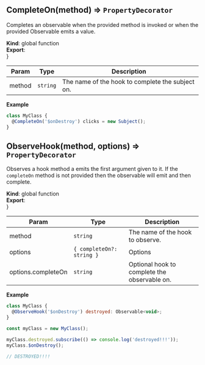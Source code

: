 <a name="CompleteOn"></a>

## CompleteOn(method) ⇒ <code>PropertyDecorator</code>
Completes an observable when the provided method is invoked or when the provided Observable emits a value.

**Kind**: global function  
**Export**:   
}  

| Param | Type | Description |
| --- | --- | --- |
| method | <code>string</code> | The name of the hook to complete the subject on. |

**Example**  
```js
class MyClass {
  @CompleteOn('$onDestroy') clicks = new Subject();
}
```

<a name="ObserveHook"></a>

## ObserveHook(method, options) ⇒ <code>PropertyDecorator</code>
Observes a hook method a emits the first argument given to it. If the `completeOn` method is not provided then the observable will emit and then complete.

**Kind**: global function  
**Export**:   
}  

| Param | Type | Description |
| --- | --- | --- |
| method | <code>string</code> | The name of the hook to observe.
| options | <code>{ completeOn?: string }</code> | Options
| options.completeOn | <code>string</code> | Optional hook to complete the observable on.

**Example**  
```js
class MyClass {
  @ObserveHook('$onDestroy') destroyed: Observable<void>;
}

const myClass = new MyClass();

myClass.destroyed.subscribe(() => console.log('destroyed!!!'));
myClass.$onDestroy();

// DESTROYED!!!!
```